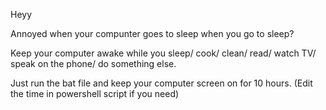 Heyy

Annoyed when your compunter goes to sleep when you go to sleep?

Keep your computer awake while you sleep/ cook/ clean/ read/ watch TV/ speak on the phone/ do something else. 

Just run the bat file and keep your computer screen on for 10 hours. (Edit the time in powershell script if you need)
